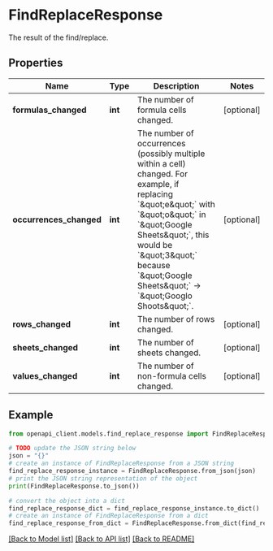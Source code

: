 # FindReplaceResponse

The result of the find/replace.

## Properties

Name | Type | Description | Notes
------------ | ------------- | ------------- | -------------
**formulas_changed** | **int** | The number of formula cells changed. | [optional] 
**occurrences_changed** | **int** | The number of occurrences (possibly multiple within a cell) changed. For example, if replacing &#x60;\&quot;e\&quot;&#x60; with &#x60;\&quot;o\&quot;&#x60; in &#x60;\&quot;Google Sheets\&quot;&#x60;, this would be &#x60;\&quot;3\&quot;&#x60; because &#x60;\&quot;Google Sheets\&quot;&#x60; -&gt; &#x60;\&quot;Googlo Shoots\&quot;&#x60;. | [optional] 
**rows_changed** | **int** | The number of rows changed. | [optional] 
**sheets_changed** | **int** | The number of sheets changed. | [optional] 
**values_changed** | **int** | The number of non-formula cells changed. | [optional] 

## Example

```python
from openapi_client.models.find_replace_response import FindReplaceResponse

# TODO update the JSON string below
json = "{}"
# create an instance of FindReplaceResponse from a JSON string
find_replace_response_instance = FindReplaceResponse.from_json(json)
# print the JSON string representation of the object
print(FindReplaceResponse.to_json())

# convert the object into a dict
find_replace_response_dict = find_replace_response_instance.to_dict()
# create an instance of FindReplaceResponse from a dict
find_replace_response_from_dict = FindReplaceResponse.from_dict(find_replace_response_dict)
```
[[Back to Model list]](../README.md#documentation-for-models) [[Back to API list]](../README.md#documentation-for-api-endpoints) [[Back to README]](../README.md)


